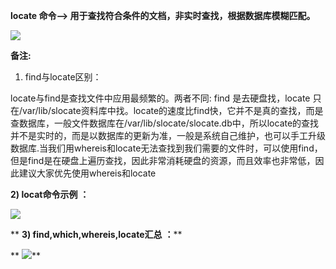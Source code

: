  **locate 命令--> 用于查找符合条件的文档，非实时查找，根据数据库模糊匹配。**

**![][0]**

 **备注:**

 1) find与locate区别：

locate与find是查找文件中应用最频繁的。两者不同: find 是去硬盘找，locate 只在/var/lib/slocate资料库中找。locate的速度比find快，它并不是真的查找，而是查数据库，一般文件数据库在/var/lib/slocate/slocate.db中，所以locate的查找并不是实时的，而是以数据库的更新为准，一般是系统自己维护，也可以手工升级数据库.当我们用whereis和locate无法查找到我们需要的文件时，可以使用find，但是find是在硬盘上遍历查找，因此非常消耗硬盘的资源，而且效率也非常低，因此建议大家优先使用whereis和locate

**2) locat命令示例** **：**

**![][1]**

** **3) find,which,whereis,locate汇总** **：****

** **![][2]****

[0]: ./img/20160925203916613.png
[1]: ./img/20160925204854164.png
[2]: ./img/20160925203408657.png
